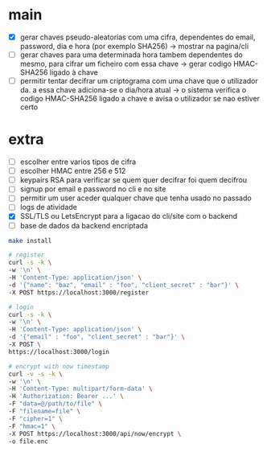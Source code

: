 # main

- [x] gerar chaves pseudo-aleatorias com uma cifra, dependentes do email, password, dia e hora (por exemplo SHA256) -> mostrar na pagina/cli
- [ ] gerar chaves para uma determinada hora tambem dependentes do mesmo, para cifrar um ficheiro com essa chave -> gerar codigo HMAC-SHA256 ligado à chave
- [ ] permitir tentar decifrar um criptograma com uma chave que o utilizador da. a essa chave adiciona-se o dia/hora atual -> o sistema verifica o codigo HMAC-SHA256 ligado a chave e avisa o utilizador se nao estiver certo

# extra

- [ ] escolher entre varios tipos de cifra
- [ ] escolher HMAC entre 256 e 512
- [ ] keypairs RSA para verificar se quem quer decifrar foi quem decifrou
- [ ] signup por email e password no cli e no site
- [ ] permitir um user aceder qualquer chave que tenha usado no passado
- [ ] logs de atividade
- [x] SSL/TLS ou LetsEncrypt para a ligacao do cli/site com o backend
- [ ] base de dados da backend encriptada

```bash
make install

# register
curl -s -k \
-w '\n' \
-H 'Content-Type: application/json' \
-d '{"name": "baz", "email" : "foo", "client_secret" : "bar"}' \
-X POST https://localhost:3000/register

# login
curl -s -k \
-w '\n' \
-H 'Content-Type: application/json' \
-d '{"email" : "foo", "client_secret" : "bar"}' \
-X POST \
https://localhost:3000/login

# encrypt with now timestamp
curl -v -s -k \
-w '\n' \
-H 'Content-Type: multipart/form-data' \
-H 'Authorization: Bearer ...' \
-F "data=@/path/to/file" \
-F "filename=file" \
-F "cipher=1" \
-F "hmac=1" \
-X POST https://localhost:3000/api/now/encrypt \
-o file.enc
```
